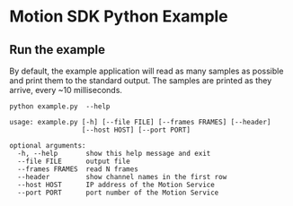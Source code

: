 # Motion SDK Python Example

## Run the example

By default, the example application will read as many samples as possible and
print them to the standard output. The samples are printed as they arrive,
every ~10 milliseconds.

```
python example.py  --help

usage: example.py [-h] [--file FILE] [--frames FRAMES] [--header]
                  [--host HOST] [--port PORT]

optional arguments:
  -h, --help       show this help message and exit
  --file FILE      output file
  --frames FRAMES  read N frames
  --header         show channel names in the first row
  --host HOST      IP address of the Motion Service
  --port PORT      port number of the Motion Service
```
